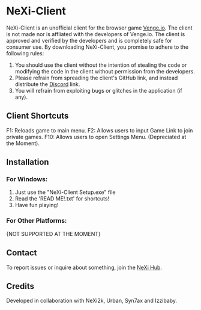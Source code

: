 # NeXi-Client

NeXi-Client is an unofficial client for the browser game [Venge.io](https://venge.io). The client is not made nor is affliated with the developers of Venge.io. The client is approved and verified by the developers and is completely safe for consumer use. By downloading NeXi-Client, you promise to adhere to the following rules:

1. You should use the client without the intention of stealing the code or modifying the code in the client without permission from the developers. 
2. Please refrain from spreading the client's GitHub link, and instead distribute the [Discord](https://discord.gg/vQZbaT6) link.
3. You will refrain from exploiting bugs or glitches in the application (if any).

## Client Shortcuts
F1: Reloads game to main menu.
F2: Allows users to input Game Link to join private games.
F10: Allows users to open Settings Menu. (Depreciated at the Moment).

## Installation

### For Windows:
1. Just use the "NeXi-Client Setup.exe" file
2. Read the 'READ ME!.txt' for shortcuts!
3. Have fun playing!

### For Other Platforms:
{NOT SUPPORTED AT THE MOMENT}

## Contact
To report issues or inquire about something, join the [NeXi Hub](https://discord.gg/vQZbaT6).

## Credits

Developed in collaboration with NeXi2k, Urban, Syn7ax and Izzibaby.
